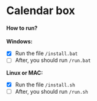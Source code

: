 # Calendar box

#### How to run?

**Windows:**
- [x] Run the file `/install.bat`
- [ ] After, you should run `/run.bat`

**Linux or MAC:**
- [x] Run the file `/install.sh`
- [ ] After, you should run `/run.sh`